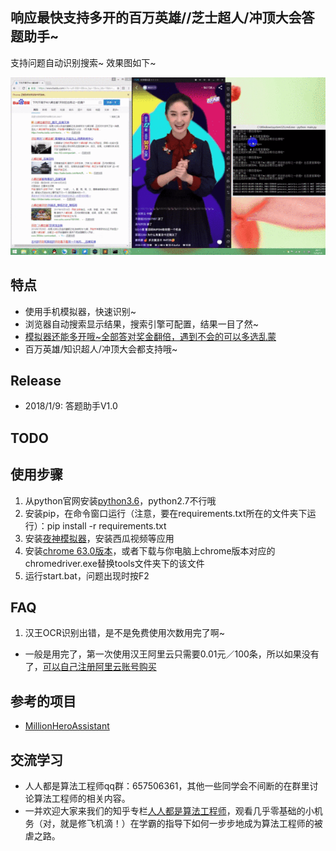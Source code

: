 ## 响应最快支持多开的百万英雄//芝士超人/冲顶大会答题助手~

支持问题自动识别搜索~ 效果图如下~

![](demo.gif)

## 特点
* 使用手机模拟器，快速识别~
* 浏览器自动搜索显示结果，搜索引擎可配置，结果一目了然~
* [模拟器还能多开哦~全部答对奖金翻倍，遇到不会的可以多选乱蒙](https://www.yeshen.com/blog/duokai/)
* 百万英雄/知识超人/冲顶大会都支持哦~

## Release

* 2018/1/9: 答题助手V1.0

## TODO

## 使用步骤

1. 从python官网安装[python3.6](https://www.python.org/ftp/python/3.6.4/python-3.6.4.exe)，python2.7不行哦
2. 安装pip，在命令窗口运行（注意，要在requirements.txt所在的文件夹下运行）：pip install  -r requirements.txt
3. 安装[夜神模拟器](https://www.yeshen.com/cn/download/fullPackage)，安装西瓜视频等应用
4. 安装[chrome 63.0版本](https://download.pchome.net/internet-browser-browser/download-141761.html)，或者下载与你电脑上chrome版本对应的chromedriver.exe替换tools文件夹下的该文件
5. 运行start.bat，问题出现时按F2

## FAQ

1. 汉王OCR识别出错，是不是免费使用次数用完了啊~

* 一般是用完了，第一次使用汉王阿里云只需要0.01元／100条，所以如果没有了，[可以自己注册阿里云账号购买](https://market.aliyun.com/products/57124001/cmapi011523.html?spm=5176.10695662.1996646101.searchclickresult.2d006e393rEVI7#sku=yuncode552300000)


## 参考的项目

* [MillionHeroAssistant](https://github.com/smileboywtu/MillionHeroAssistant)

## 交流学习
* 人人都是算法工程师qq群：657506361，其他一些同学会不间断的在群里讨论算法工程师的相关内容。
* 一并欢迎大家来我们的知乎专栏[人人都是算法工程师](https://zhuanlan.zhihu.com/rrdssfgcs)，观看几乎零基础的小机务（对，就是修飞机滴！）在学霸的指导下如何一步步地成为算法工程师的被虐之路。
